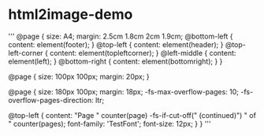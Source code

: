 # html2image-demo

'''
@page {
			size: A4;
			margin: 2.5cm 1.8cm 2cm 1.9cm;
			@bottom-left {
				content: element(footer);
			}
			@top-left {
				content: element(header);
			}
			@top-left-corner {
				content: element(topleftcorner);
			}
			@left-middle {
				content: element(left);
			}
			@bottom-right {
				content: element(bottomright);
			}
		}
		
		
@page {
  size: 100px 100px;
  margin: 20px;
}



@page {
  size: 180px 100px;
  margin: 18px;
  -fs-max-overflow-pages: 10;
  -fs-overflow-pages-direction: ltr;
  
  @top-left {
    content: "Page " counter(page) -fs-if-cut-off(" (continued)") " of " counter(pages);
    font-family: 'TestFont';
    font-size: 12px;
  }
}
'''
